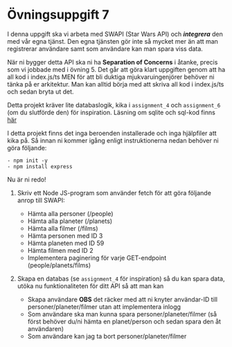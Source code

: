 # Övningsuppgift 7

I denna uppgift ska vi arbeta med SWAPI (Star Wars API) och ***integrera*** den med vår egna tjänst. Den egna tjänsten gör inte så mycket mer än att man registrerar användare samt som användare kan man spara viss data.

När ni bygger detta API ska ni ha **Separation of Concerns** i åtanke, precis som vi jobbade med i övning 5. Det går att göra klart uppgiften genom att ha all kod i index.js/ts MEN för att bli duktiga mjukvaruingenjörer behöver ni tänka på er arkitektur. Man kan alltid börja med att skriva all kod i index.js/ts och sedan bryta ut det.

Detta projekt kräver lite databaslogik, kika i `assignment_4` och `assignment_6` (om du slutförde den) för inspiration. Läsning om sqlite och sql-kod finns [här](https://www.sqlitetutorial.net/sqlite-nodejs/)

I detta projekt finns det inga beroenden installerade och inga hjälpfiler att kika på. Så innan ni kommer igång enligt instruktionerna nedan behöver ni göra följande:

    - npm init -y
    - npm install express

Nu är ni redo!

1. Skriv ett Node JS-program som använder fetch för att göra följande anrop till SWAPI:
    - Hämta alla personer (/people)
    - Hämta alla planeter (/planets)
    - Hämta alla filmer (/films)
    - Hämta personen med ID 3
    - Hämta planeten med ID 59
    - Hämta filmen med ID 2
    - Implementera paginering för varje GET-endpoint (people/planets/films)

2. Skapa en databas (se `assignment_4` för inspiration) så du kan spara data, utöka nu funktionaliteten för ditt API så att man kan
    - Skapa användare **OBS** det räcker med att ni knyter användar-ID till personer/planeter/filmer utan att implementera inlogg
    - Som användare ska man kunna spara personer/planeter/filmer (så först behöver du/ni hämta en planet/person och sedan spara den åt användaren)
    - Som användare kan jag ta bort personer/planeter/filmer
